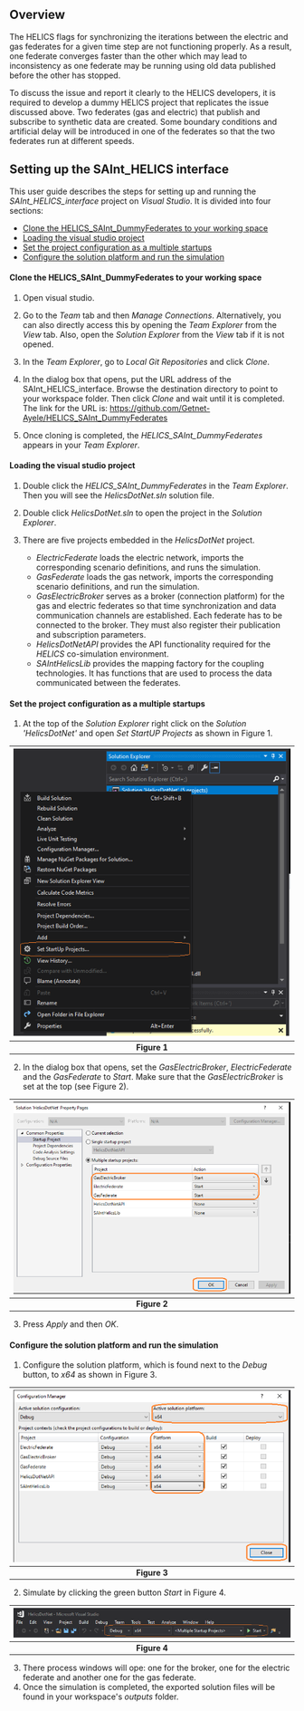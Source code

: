 ## Overview

The HELICS flags for synchronizing the iterations between the electric and gas federates for a given time step are not functioning properly. As a result, one federate converges faster than the other which may lead to inconsistency as one federate may be running using old data published before the other has stopped. 

To discuss the issue and report it clearly to the HELICS developers, it is required to develop a dummy HELICS project that replicates the issue discussed above. Two federates (gas and electric) that publish and subscribe to synthetic data are created. Some boundary conditions and artificial delay will be introduced in one of the federates so that the two federates run at different speeds.

## Setting up the SAInt_HELICS interface 

This user guide describes the steps for setting up and running the *SAInt_HELICS_interface* project on *Visual Studio*. It is divided into four sections:
- [Clone the HELICS_SAInt_DummyFederates to your working space](#Clone-the-HELICS_SAInt_DummyFederates-to-your-working-space)
- [Loading the visual studio project ](#Loading-the-visual-studio-project)
- [Set the project configuration as a multiple startups](#Set-the-project-configuration-as-a-multiple-startups)
- [Configure the solution platform and run the simulation](#Configure-the-solution-platform-and-run-the-simulation)

#### Clone the HELICS_SAInt_DummyFederates to your working space
  1. Open visual studio.
  2. Go to the *Team* tab and then *Manage Connections*. Alternatively, you can also directly access this by opening the *Team Explorer* from the *View* tab. Also, open the *Solution Explorer* from the *View* tab if it is not opened.
  3. In the *Team Explorer*, go to *Local Git Repositories* and click *Clone*.

  4. In the dialog box that opens, put the URL address of the SAInt_HELICS_interface. Browse the destination directory to point to your workspace folder. Then click *Clone* and wait until it is completed. The link for the URL is: https://github.com/Getnet-Ayele/HELICS_SAInt_DummyFederates

  5. Once cloning is completed, the *HELICS_SAInt_DummyFederates* appears in your *Team Explorer*. 
   
#### Loading the visual studio project 
  1. Double click the *HELICS_SAInt_DummyFederates* in the *Team Explorer*. Then you will see the *HelicsDotNet.sln* solution file.

  2. Double click *HelicsDotNet.sln* to open the project in the *Solution Explorer*.

  3. There are five projects embedded in the *HelicsDotNet* project.
      - *ElectricFederate* loads the electric network, imports the corresponding scenario definitions, and runs the simulation.
     - *GasFederate* loads the gas network, imports the corresponding scenario definitions, and run the simulation.
     - *GasElectricBroker* serves as a broker (connection platform) for the gas and electric federates so that time synchronization and data communication channels are established. Each federate has to be connected to the broker. They must also register their publication and subscription parameters.
     - *HelicsDotNetAPI* provides the API functionality required for the *HELICS* co-simulation environment.
     - *SAIntHelicsLib* provides the mapping factory for the coupling technologies. It has functions that are used to process the data communicated between the federates.
#### Set the project configuration as a multiple startups
  1. At the top of the *Solution Explorer* right click on the *Solution 'HelicsDotNet'* and open *Set StartUP Projects* as shown in Figure 1. 
    
   |![Figure1](ReadMeImages/Figure6.png)| 
   |:--:|
   |<b>Figure 1</b>|

  2. In the dialog box that opens, set the *GasElectricBroker*, *ElectricFederate* and the *GasFederate* to *Start*. Make sure that the *GasElectricBroker* is set at the top (see Figure 2). 
    
   |![Figure2](ReadMeImages/Figure7.png)| 
   |:--:|
   |<b>Figure 2</b>|

  3. Press *Apply* and then *OK*.
   
#### Configure the solution platform and run the simulation
  1. Configure the solution platform, which is found next to the *Debug* button, to *x64* as shown in Figure 3. 
    
   |![Figure3](ReadMeImages/Figure8.png)|
   |:--:|
   |<b>Figure 3</b>|

  2. Simulate by clicking the green button *Start* in Figure 4.
    
   |![Figure 4](ReadMeImages/Figure11.png)|
   |:--:|
   |<b>Figure 4</b>|

  3. There process windows will ope: one for the broker, one for the electric federate and another one for the gas federate.
  4. Once the simulation is completed, the exported solution files will be found in your workspace's *outputs* folder.
